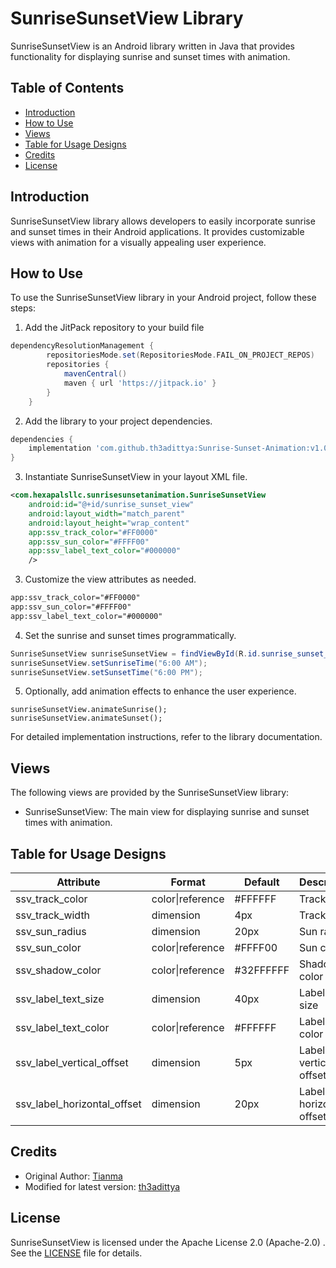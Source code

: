 # SunriseSunsetView Library

SunriseSunsetView is an Android library written in Java that provides functionality for displaying sunrise and sunset times with animation.

## Table of Contents

- [Introduction](#introduction)
- [How to Use](#how-to-use)
- [Views](#views)
- [Table for Usage Designs](#table-for-usage-designs)
- [Credits](#credits)
- [License](#license)

## Introduction

SunriseSunsetView library allows developers to easily incorporate sunrise and sunset times in their Android applications. It provides customizable views with animation for a visually appealing user experience.

## How to Use

To use the SunriseSunsetView library in your Android project, follow these steps:

1. Add the JitPack repository to your build file 
```groovy
dependencyResolutionManagement {
		repositoriesMode.set(RepositoriesMode.FAIL_ON_PROJECT_REPOS)
		repositories {
			mavenCentral()
			maven { url 'https://jitpack.io' }
		}
	}
```

2. Add the library to your project dependencies.
```groovy
dependencies {
    implementation 'com.github.th3adittya:Sunrise-Sunset-Animation:v1.0.0.0'
}
```
3. Instantiate SunriseSunsetView in your layout XML file.
```xml
<com.hexapalsllc.sunrisesunsetanimation.SunriseSunsetView
    android:id="@+id/sunrise_sunset_view"
    android:layout_width="match_parent"
    android:layout_height="wrap_content"
    app:ssv_track_color="#FF0000"
    app:ssv_sun_color="#FFFF00"
    app:ssv_label_text_color="#000000"
    />
```
3. Customize the view attributes as needed.
```xml
app:ssv_track_color="#FF0000"
app:ssv_sun_color="#FFFF00"
app:ssv_label_text_color="#000000"
```

4. Set the sunrise and sunset times programmatically.

```java
SunriseSunsetView sunriseSunsetView = findViewById(R.id.sunrise_sunset_view);
sunriseSunsetView.setSunriseTime("6:00 AM");
sunriseSunsetView.setSunsetTime("6:00 PM");
```

5. Optionally, add animation effects to enhance the user experience.

```
sunriseSunsetView.animateSunrise();
sunriseSunsetView.animateSunset();
```

For detailed implementation instructions, refer to the library documentation.

## Views

The following views are provided by the SunriseSunsetView library:

- SunriseSunsetView: The main view for displaying sunrise and sunset times with animation.

## Table for Usage Designs

| Attribute                   | Format            | Default    | Description                     |
|-----------------------------|-------------------|------------|---------------------------------|
| ssv_track_color             | color\|reference  | #FFFFFF    | Track color                     |
| ssv_track_width             | dimension         | 4px        | Track width                     |
| ssv_sun_radius              | dimension         | 20px       | Sun radius                      |
| ssv_sun_color               | color\|reference  | #FFFF00    | Sun color                       |
| ssv_shadow_color            | color\|reference  | #32FFFFFF | Shadow color                    |
| ssv_label_text_size         | dimension         | 40px       | Label text size                 |
| ssv_label_text_color        | color\|reference  | #FFFFFF    | Label text color                |
| ssv_label_vertical_offset   | dimension         | 5px        | Label vertical offset           |
| ssv_label_horizontal_offset | dimension         | 20px       | Label horizontal offset         |

## Credits

* Original Author: [Tianma](https://github.com/tianma8023) 
* Modified for latest version: [th3adittya](https://github.com/th3adittya)

## License

SunriseSunsetView is licensed under the Apache License 2.0 (Apache-2.0) . See the [LICENSE](LICENSE) file for details.

